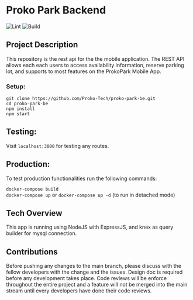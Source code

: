 # Proko Park Backend


![Lint](https://github.com/Proko-Tech/proko-park-be/actions/workflows/lint.yml/badge.svg)
![Build](https://github.com/Proko-Tech/proko-park-be/actions/workflows/node.js.yml/badge.svg)

## Project Description

This repository is the rest api for the the mobile application. The REST API allows each each users
to access availability information, reserve parking lot, and supports to most features on the
ProkoPark Mobile App.

### Setup:

```
git clone https://github.com/Proko-Tech/proko-park-be.git
cd proko-park-be
npm install
npm start
```

## Testing:

Visit `localhost:3000` for testing any routes.

## Production:

To test production functionalities run the following commands:

`docker-compose build`<br>
`docker-compose up` or `docker-compose up -d` (to run in detached mode)

## Tech Overview

This app is running using NodeJS with ExpressJS, and knex as query builder for mysql connection.

## Contributions

Before pushing any changes to the main branch, please discuss with the
fellow developers with the change and the issues. Design doc is required before any development takes place.
Code reviews will be enforce throughout the entire project
and a feature will not be merged into the main stream until every developers
have done their code reviews.
